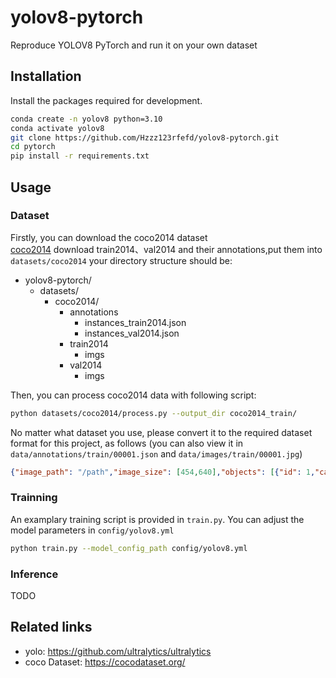 # yolov8-pytorch
Reproduce YOLOV8 PyTorch and run it on your own dataset

## Installation
Install the packages required for development.
```bash
conda create -n yolov8 python=3.10
conda activate yolov8
git clone https://github.com/Hzzz123rfefd/yolov8-pytorch.git
cd pytorch
pip install -r requirements.txt
```


## Usage
### Dataset
Firstly, you can download the coco2014 dataset  
[coco2014](https://cocodataset.org/#download)
download train2014、val2014 and their annotations,put them into `datasets/coco2014`
your directory structure should be:
- yolov8-pytorch/
  - datasets/
    - coco2014/
      - annotations
        - instances_train2014.json
        - instances_val2014.json
      - train2014
        - imgs
      - val2014
        - imgs

Then, you can process coco2014 data with following script:
```bash
python datasets/coco2014/process.py --output_dir coco2014_train/
```

No matter what dataset you use, please convert it to the required dataset format for this project, as follows (you can also view it in `data/annotations/train/00001.json` and `data/images/train/00001.jpg`)
```json
{"image_path": "/path","image_size": [454,640],"objects": [{"id": 1,"category_id": 18,"bbox": [100.0,150.0,50.0,80.0]}]}
```

### Trainning
An examplary training script is provided in `train.py`.
You can adjust the model parameters in `config/yolov8.yml`
```bash
python train.py --model_config_path config/yolov8.yml
```

### Inference
TODO

## Related links
 * yolo: https://github.com/ultralytics/ultralytics
 * coco Dataset: https://cocodataset.org/

